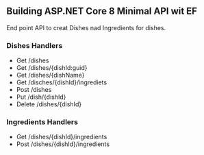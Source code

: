 ## Building ASP.NET Core 8 Minimal API wit EF
End point API to creat Dishes nad Ingredients for dishes. 

### Dishes Handlers
* Get /dishes
* Get /dishes/{dishId:guid}
* Get /dishes/{dishName}
* Get /disches/{dishId}/ingrediets
* Post /dishes
* Put /dish/{dishId}
* Delete /dishes/{dishId}

### Ingredients Handlers
* Get /dishes/{dishId}/ingredients
* Post /dishes/{dishId}/ingredients

